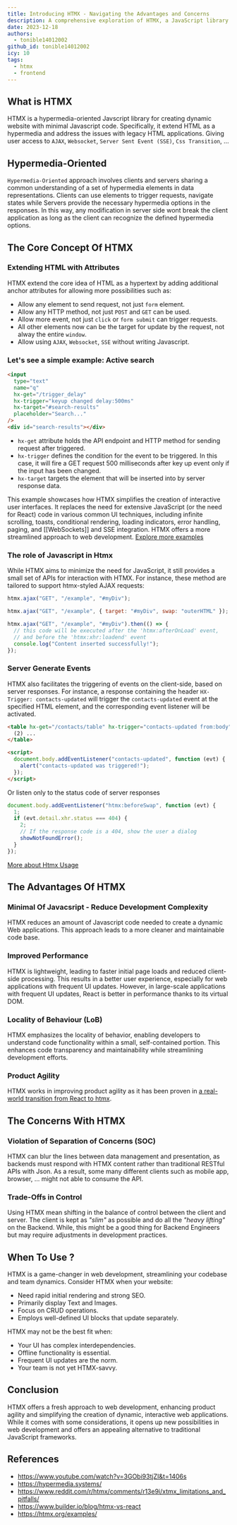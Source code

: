 ```yaml
---
title: Introducing HTMX - Navigating the Advantages and Concerns
description: A comprehensive exploration of HTMX, a JavaScript library that extends HTML as a hypermedia, addressing the limitations of legacy HTML applications.
date: 2023-12-18
authors:
  - tonible14012002
github_id: tonible14012002
icy: 10
tags:
  - htmx
  - frontend
---
```


## What is HTMX

HTMX is a hypermedia-oriented Javscript library for creating dynamic website with minimal Javascript code. Specifically, it extend HTML as a hypermedia and address the issues with legacy HTML applications.
Giving user access to `AJAX`, `Websocket`, `Server Sent Event (SSE)`, `Css Transition`, ...

## Hypermedia-Oriented

`Hypermedia-Oriented` approach involves clients and servers sharing a common understanding of a set of hypermedia elements in data representations. Clients can use elements to trigger requests, navigate states while Servers provide the necessary hypermedia options in the responses.
In this way, any modification in server side wont break the client application as long as the client can recognize the defined hypermedia options.

## The Core Concept Of HTMX

### Extending HTML with Attributes

HTMX extend the core idea of HTML as a hypertext by adding additional anchor attributes for allowing more possibilities such as:

- Allow any element to send request, not just `form` element.
- Allow any HTTP method, not just `POST` and `GET` can be used.
- Allow more event, not just `click` or `form submit` can trigger requests.
- All other elements now can be the target for update by the request, not alway the entire `window`.
- Allow using `AJAX`, `Websocket`, `SSE` without writing Javascript.

### Let's see a simple example: Active search

```html
<input
  type="text"
  name="q"
  hx-get="/trigger_delay"
  hx-trigger="keyup changed delay:500ms"
  hx-target="#search-results"
  placeholder="Search..."
/>
<div id="search-results"></div>
```

- `hx-get` attribute holds the API endpoint and HTTP method for sending request after triggered.
- `hx-trigger` defines the condition for the event to be triggered. In this case, it will fire a GET request 500 milliseconds after key up event only if the input has been changed.
- `hx-target` targets the element that will be inserted into by server response data.

This example showcases how HTMX simplifies the creation of interactive user interfaces. It replaces the need for extensive JavaScript (or the need for React) code in various common UI techniques, including infinite scrolling, toasts, conditional rendering, loading indicators, error handling, paging, and [[WebSockets]] and SSE integration. HTMX offers a more streamlined approach to web development. [Explore more examples](https://htmx.org/examples/)

### The role of Javascript in Htmx

While HTMX aims to minimize the need for JavaScript, it still provides a small set of APIs for interaction with HTMX.
For instance, these method are tailored to support htmx-styled AJAX requests:

```javascript
htmx.ajax("GET", "/example", "#myDiv");

htmx.ajax("GET", "/example", { target: "#myDiv", swap: "outerHTML" });

htmx.ajax("GET", "/example", "#myDiv").then(() => {
  // this code will be executed after the 'htmx:afterOnLoad' event,
  // and before the 'htmx:xhr:loadend' event
  console.log("Content inserted successfully!");
});
```

### Server Generate Events

HTMX also facilitates the triggering of events on the client-side, based on server responses. For instance, a response containing the header `HX-Trigger: contacts-updated` will trigger the `contacts-updated` event at the specified HTML element, and the corresponding event listener will be activated.

```html
<table hx-get="/contacts/table" hx-trigger="contacts-updated from:body">
  (2) ...
</table>

<script>
  document.body.addEventListener("contacts-updated", function (evt) {
    alert("contacts-updated was triggered!");
  });
</script>
```

Or listen only to the status code of server responses

```javascript
document.body.addEventListener("htmx:beforeSwap", function (evt) {
  1;
  if (evt.detail.xhr.status === 404) {
    2;
    // If the response code is a 404, show the user a dialog
    showNotFoundError();
  }
});
```

[More about Htmx Usage](https://hypermedia.systems/book/contents/)

## The Advantages Of HTMX

### Minimal Of Javacsript - Reduce Development Complexity

HTMX reduces an amount of Javascript code needed to create a dynamic Web applications. This approach leads to a more cleaner and maintainable code base.

### Improved Performance

HTMX is lightweight, leading to faster initial page loads and reduced client-side processing. This results in a better user experience, especially for web applications with frequent UI updates. However, in large-scale applications with frequent UI updates, React is better in performance thanks to its virtual DOM.

### Locality of Behaviour (LoB)

HTMX emphasizes the locality of behavior, enabling developers to understand code functionality within a small, self-contained portion. This enhances code transparency and maintainability while streamlining development efforts.

### Product Agility

HTMX works in improving product agility as it has been proven in [a real-world transition from React to htmx](https://htmx.org/essays/a-real-world-react-to-htmx-port/).

## The Concerns With HTMX

### Violation of Separation of Concerns (SOC)

HTMX can blur the lines between data management and presentation, as backends must respond with HTMX content rather than traditional RESTful APIs with Json. As a result, some many different clients such as mobile app, browser, ... might not able to consume the API.

### Trade-Offs in Control

Using HTMX mean shifting in the balance of control between the client and server. The client is kept as _"slim"_ as possible and do all the _"heavy lifting"_ on the Backend. While, this might be a good thing for Backend Engineers but may require adjustments in development practices.

## When To Use ?

HTMX is a game-changer in web development, streamlining your codebase and team dynamics. Consider HTMX when your website:

- Need rapid initial rendering and strong SEO.
- Primarily display Text and Images.
- Focus on CRUD operations.
- Employs well-defined UI blocks that update separately.

HTMX may not be the best fit when:

- Your UI has complex interdependencies.
- Offline functionality is essential.
- Frequent UI updates are the norm.
- Your team is not yet HTMX-savvy.

## Conclusion

HTMX offers a fresh approach to web development, enhancing product agility and simplifying the creation of dynamic, interactive web applications. While it comes with some considerations, it opens up new possibilities in web development and offers an appealing alternative to traditional JavaScript frameworks.

## References

- https://www.youtube.com/watch?v=3GObi93tjZI&t=1406s
- https://hypermedia.systems/
- https://www.reddit.com/r/htmx/comments/r13e9i/xtmx_limitations_and_pitfalls/
- https://www.builder.io/blog/htmx-vs-react
- https://htmx.org/examples/

